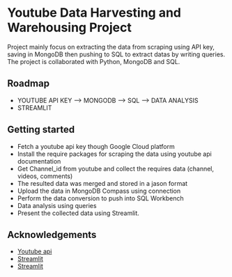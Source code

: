 # Youtube Data Harvesting and Warehousing Project
Project mainly focus on extracting the data from scraping using API key, saving in MongoDB then pushing to SQL to extract datas by writing queries. The project is collaborated with Python, MongoDB and SQL.  

## Roadmap
- YOUTUBE API KEY --> MONGODB --> SQL --> DATA ANALYSIS
- STREAMLIT

## Getting started
* Fetch a youtube api key though Google Cloud platform
* Install the require packages for scraping the data using youtube api documentation
* Get Channel_id from youtube and collect the requires data (channel, videos, comments)
* The resulted data was merged and stored in a jason format
* Upload the data in MongoDB Compass using connection
* Perform the data conversion to push into SQL Workbench
* Data analysis using queries
* Present the collected data using Streamlit. 

## Acknowledgements
 - [Youtube api](https://developers.google.com/youtube/v3)
 - [Streamlit](https://docs.streamlit.io/library/api-reference)
 - [Streamlit](https://www.datacamp.com/tutorial/streamlit)


